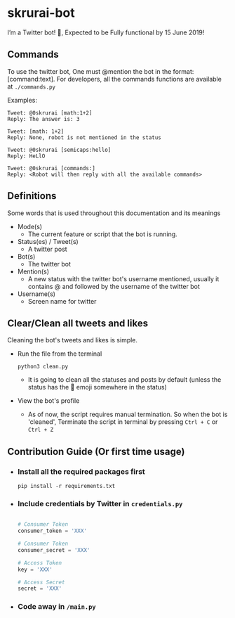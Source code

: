 # skrurai-bot
I’m a Twitter bot! 🤖, Expected to be Fully functional by 15 June 2019!

## Commands
To use the twitter bot, One must @mention the bot in the format: [command:text].
For developers, all the commands functions are available at `./commands.py`

Examples:
```
Tweet: @0skrurai [math:1+2]
Reply: The answer is: 3

Tweet: [math: 1+2]
Reply: None, robot is not mentioned in the status

Tweet: @0skrurai [semicaps:hello]
Reply: HeLlO

Tweet: @0skrurai [commands:]
Reply: <Robot will then reply with all the available commands>

```

## Definitions
Some words that is used throughout this documentation and its meanings
-   Mode(s)
    -   The current feature or script that the bot is running.
-   Status(es) / Tweet(s)
    -   A twitter post
-   Bot(s)
    -   The twitter bot
-   Mention(s)
    -   A new status with the twitter bot's username mentioned, usually it contains @ and followed by the username of the twitter bot
-   Username(s)
    -   Screen name for twitter


## Clear/Clean all tweets and likes
Cleaning the bot's tweets and likes is simple.
-   Run the file from the terminal
    ```shell
    python3 clean.py
    ```

    -   It is going to clean all the statuses and posts by default (unless the status has the 🚫 emoji somewhere in the status)

-   View the bot's profile
    -   As of now, the script requires manual termination. So when the bot is 'cleaned', Terminate the script in terminal by pressing `Ctrl + C` or `Ctrl + Z`

## Contribution Guide (Or first time usage)
-   ### Install  all the required packages first
    ```shell
    pip install -r requirements.txt 
    ```

-   ### Include credentials by Twitter in `credentials.py`
    ```python

    # Consumer Token
    consumer_token = 'XXX'

    # Consumer Token
    consumer_secret = 'XXX'

    # Access Token
    key = 'XXX'

    # Access Secret
    secret = 'XXX'
    ```

-   ### Code away in `/main.py`

